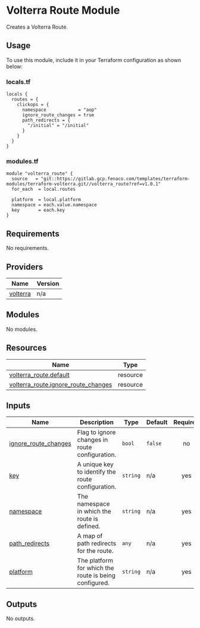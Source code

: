 # Volterra Route Module

Creates a Volterra Route.

## Usage

To use this module, include it in your Terraform configuration as shown below:

### locals.tf

```hcl
locals {
  routes = {
    clickops = {
      namespace            = "aop"
      ignore_route_changes = true
      path_redirects = {
        "/initial" = "/initial"
      }
    }
  }
}
```

### modules.tf

```hcl
module "volterra_route" {
  source   = "git::https://gitlab.gcp.fenaco.com/templates/terraform-modules/terraform-volterra.git//volterra_route?ref=v1.0.1"
  for_each  = local.routes
  
  platform  = local.platform
  namespace = each.value.namespace
  key       = each.key
}
```

<!-- BEGIN_TF_DOCS -->
## Requirements

No requirements.

## Providers

| Name | Version |
|------|---------|
| <a name="provider_volterra"></a> [volterra](#provider\_volterra) | n/a |

## Modules

No modules.

## Resources

| Name | Type |
|------|------|
| [volterra_route.default](https://registry.terraform.io/providers/volterraedge/volterra/latest/docs/resources/route) | resource |
| [volterra_route.ignore_route_changes](https://registry.terraform.io/providers/volterraedge/volterra/latest/docs/resources/route) | resource |

## Inputs

| Name | Description | Type | Default | Required |
|------|-------------|------|---------|:--------:|
| <a name="input_ignore_route_changes"></a> [ignore\_route\_changes](#input\_ignore\_route\_changes) | Flag to ignore changes in route configuration. | `bool` | `false` | no |
| <a name="input_key"></a> [key](#input\_key) | A unique key to identify the route configuration. | `string` | n/a | yes |
| <a name="input_namespace"></a> [namespace](#input\_namespace) | The namespace in which the route is defined. | `string` | n/a | yes |
| <a name="input_path_redirects"></a> [path\_redirects](#input\_path\_redirects) | A map of path redirects for the route. | `any` | n/a | yes |
| <a name="input_platform"></a> [platform](#input\_platform) | The platform for which the route is being configured. | `string` | n/a | yes |

## Outputs

No outputs.
<!-- END_TF_DOCS -->